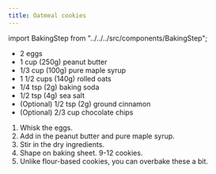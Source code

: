 ```yaml
---
title: Oatmeal cookies
---
```


import BakingStep from "../../../src/components/BakingStep";

- 2 eggs
- 1 cup (250g) peanut butter
- 1/3 cup (100g) pure maple syrup
- 1 1/2 cups (140g) rolled oats
- 1/4 tsp (2g) baking soda
- 1/2 tsp (4g) sea salt
- (Optional) 1/2 tsp (2g) ground cinnamon
- (Optional) 2/3 cup chocolate chips

1. Whisk the eggs.
1. Add in the peanut butter and pure maple syrup.
1. Stir in the dry ingredients.
1. Shape on baking sheet. 9-12 cookies.
1. <BakingStep temp="180" time="9-15 min" preheat /> Unlike flour-based cookies, you can overbake these a bit.
